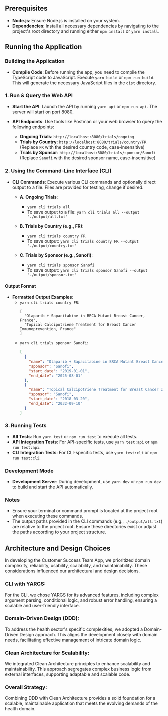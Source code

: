 ## Prerequisites

- **Node.js**: Ensure Node.js is installed on your system.
- **Dependencies**: Install all necessary dependencies by navigating to the project's root directory and running either `npm install` or `yarn install`.

## Running the Application

### Building the Application

- **Compile Code**: Before running the app, you need to compile the TypeScript code to JavaScript. Execute `yarn build` or `npm run build`. This will generate the necessary JavaScript files in the `dist` directory.

### 1. Run & Query the Web API

- **Start the API**: Launch the API by running `yarn api` or `npm run api`. The server will start on port 8080.

- **API Endpoints**: Use tools like Postman or your web browser to query the following endpoints:
  - **Ongoing Trials**: `http://localhost:8080/trials/ongoing`
  - **Trials by Country**: `http://localhost:8080/trials/country/FR` (Replace `FR` with the desired country code, case-insensitive)
  - **Trials by Sponsor**: `http://localhost:8080/trials/sponsor/Sanofi` (Replace `Sanofi` with the desired sponsor name, case-insensitive)

### 2. Using the Command-Line Interface (CLI)

- **CLI Commands**: Execute various CLI commands and optionally direct output to a file. Files are provided for testing, change if desired.

  - **A. Ongoing Trials**:

    - `yarn cli trials all`
    - To save output to a file: `yarn cli trials all --output "./output/all.txt"`

  - **B. Trials by Country (e.g., FR)**:

    - `yarn cli trials country FR`
    - To save output: `yarn cli trials country FR --output "./output/country.txt"`

  - **C. Trials by Sponsor (e.g., Sanofi)**:
    - `yarn cli trials sponsor Sanofi`
    - To save output: `yarn cli trials sponsor Sanofi --output "./output/sponsor.txt"`

#### Output Format

- **Formatted Output Examples**:
  - `yarn cli trials country FR`:
    ```
    [
      "Olaparib + Sapacitabine in BRCA Mutant Breast Cancer, France",
      "Topical Calcipotriene Treatment for Breast Cancer Immunoprevention, France"
    ]
    ```
  - `yarn cli trials sponsor Sanofi`:
    ```json
    [
      {
        "name": "Olaparib + Sapacitabine in BRCA Mutant Breast Cancer",
        "sponsor": "Sanofi",
        "start_date": "2019-01-01",
        "end_date": "2025-08-01"
      },
      {
        "name": "Topical Calcipotriene Treatment for Breast Cancer Immunoprevention",
        "sponsor": "Sanofi",
        "start_date": "2018-03-20",
        "end_date": "2032-09-10"
      }
    ]
    ```

### 3. Running Tests

- **All Tests**: Run `yarn test` or `npm run test` to execute all tests.
- **API Integration Tests**: For API-specific tests, use `yarn test:api` or `npm run test:api`.
- **CLI Integration Tests**: For CLI-specific tests, use `yarn test:cli` or `npm run test:cli`.

### Development Mode

- **Development Server**: During development, use `yarn dev` or `npm run dev` to build and start the API automatically.

### Notes

- Ensure your terminal or command prompt is located at the project root when executing these commands.
- The output paths provided in the CLI commands (e.g., `./output/all.txt`) are relative to the project root. Ensure these directories exist or adjust the paths according to your project structure.

## Architecture and Design Choices

In developing the Customer Success Team App, we prioritized domain complexity, reliability, usability, scalability, and maintainability. These considerations influenced our architectural and design decisions.

### CLI with YARGS:

For the CLI, we chose YARGS for its advanced features, including complex argument parsing, conditional logic, and robust error handling, ensuring a scalable and user-friendly interface.

### Domain-Driven Design (DDD):

To address the health sector's specific complexities, we adopted a Domain-Driven Design approach. This aligns the development closely with domain needs, facilitating effective management of intricate domain logic.

### Clean Architecture for Scalability:

We integrated Clean Architecture principles to enhance scalability and maintainability. This approach segregates complex business logic from external interfaces, supporting adaptable and scalable code.

### Overall Strategy:

Combining DDD with Clean Architecture provides a solid foundation for a scalable, maintainable application that meets the evolving demands of the health domain.
